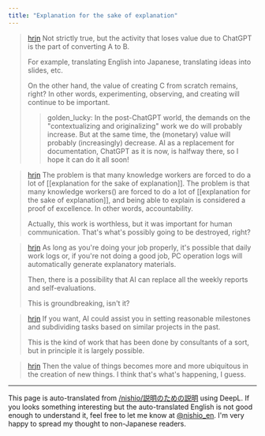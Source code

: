 ```yaml
---
title: "Explanation for the sake of explanation"
---
```


> [hrjn](https://twitter.com/hrjn/status/1639269880590417921) Not strictly true, but the activity that loses value due to ChatGPT is the part of converting A to B.
>
>  For example, translating English into Japanese, translating ideas into slides, etc.
>
>  On the other hand, the value of creating C from scratch remains, right? In other words, experimenting, observing, and creating will continue to be important.
>  >golden_lucky: In the post-ChatGPT world, the demands on the "contextualizing and originalizing" work we do will probably increase. But at the same time, the (monetary) value will probably (increasingly) decrease. AI as a replacement for documentation, ChatGPT as it is now, is halfway there, so I hope it can do it all soon!


> [hrjn](https://twitter.com/hrjn/status/1639270904583663619) The problem is that many knowledge workers are forced to do a lot of [[explanation for the sake of explanation]]. The problem is that many knowledge workers() are forced to do a lot of [[explanation for the sake of explanation]], and being able to explain is considered a proof of excellence. In other words, accountability.
>
>  Actually, this work is worthless, but it was important for human communication. That's what's possibly going to be destroyed, right?


> [hrjn](https://twitter.com/hrjn/status/1639271545171329029) As long as you're doing your job properly, it's possible that daily work logs or, if you're not doing a good job, PC operation logs will automatically generate explanatory materials.
>
>  Then, there is a possibility that AI can replace all the weekly reports and self-evaluations.
>
>  This is groundbreaking, isn't it?

> [hrjn](https://twitter.com/hrjn/status/1639272222484250625) If you want, AI could assist you in setting reasonable milestones and subdividing tasks based on similar projects in the past.
>
>  This is the kind of work that has been done by consultants of a sort, but in principle it is largely possible.

> [hrjn](https://twitter.com/hrjn/status/1639272627461058562) Then the value of things becomes more and more ubiquitous in the creation of new things. I think that's what's happening, I guess.

---
This page is auto-translated from [/nishio/説明のための説明](https://scrapbox.io/nishio/説明のための説明) using DeepL. If you looks something interesting but the auto-translated English is not good enough to understand it, feel free to let me know at [@nishio_en](https://twitter.com/nishio_en). I'm very happy to spread my thought to non-Japanese readers.